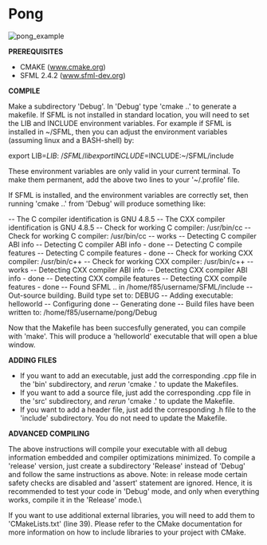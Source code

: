 # Pong

![pong_example](https://user-images.githubusercontent.com/15163499/44619284-ceca9380-a851-11e8-882b-d9e93233ddac.png)


**PREREQUISITES**

- CMAKE (www.cmake.org)
- SFML 2.4.2 (www.sfml-dev.org)



**COMPILE**

Make a subdirectory 'Debug'. In 'Debug' type 'cmake ..' to generate a makefile.  If SFML is not installed in standard location, you will need to set the LIB and INCLUDE environment variables. For example if SFML is installed in ~/SFML, then you can adjust the environment variables (assuming linux and a BASH-shell) by:

export LIB=$LIB:~/SFML/lib
export INCLUDE=$INCLUDE:~/SFML/include

These environment variables are only valid in your current terminal. To make them permanent, add the above two lines to your '~/.profile' file.

If SFML is installed, and the environment variables are correctly set, then running 'cmake ..' from 'Debug' will produce something like:

-- The C compiler identification is GNU 4.8.5
-- The CXX compiler identification is GNU 4.8.5
-- Check for working C compiler: /usr/bin/cc
-- Check for working C compiler: /usr/bin/cc -- works
-- Detecting C compiler ABI info
-- Detecting C compiler ABI info - done
-- Detecting C compile features
-- Detecting C compile features - done
-- Check for working CXX compiler: /usr/bin/c++
-- Check for working CXX compiler: /usr/bin/c++ -- works
-- Detecting CXX compiler ABI info
-- Detecting CXX compiler ABI info - done
-- Detecting CXX compile features
-- Detecting CXX compile features - done
-- Found SFML .. in /home/f85/username/SFML/include
-- Out-source building. Build type set to: DEBUG
-- Adding executable: helloworld
-- Configuring done
-- Generating done
-- Build files have been written to: /home/f85/username/pong/Debug

Now that the Makefile has been succesfully generated, you can compile with 'make'. This will produce a 'helloworld' executable that will open a blue window.


**ADDING FILES**

- If you want to add an executable, just add the corresponding .cpp file in the 'bin' subdirectory, and _rerun_ 'cmake .' to update the Makefiles.
- If you want to add a source file, just add the corresponding .cpp file in the 'src' subdirectory, and _rerun_ 'cmake .' to update the Makefile.
- If you want to add a header file, just add the corresponding .h file to the 'include' subdirectory. You do not need to update the Makefile.


**ADVANCED COMPILING**

The above instructions will compile your executable with all debug information embedded and compiler optimizations minimized.  To compile a 'release' version, just create a subdirectory 'Release' instead of 'Debug' and follow the same instructions as above. Note: in release mode certain safety checks are disabled and 'assert' statement are ignored. Hence, it is recommended to test your code in 'Debug' mode, and only when everything works, compile it in the 'Release' mode.\

If you want to use additional external libraries, you will need to add them to 'CMakeLists.txt' (line 39). Please refer to the CMake documentation for more information on how to include libraries to your project with CMake.
